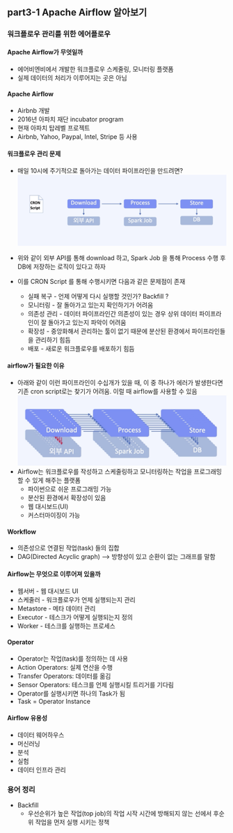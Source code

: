 ## part3-1 Apache Airflow 알아보기
### 워크플로우 관리를 위한 에어플로우
#### Apache Airflow가 무엇일까
- 에어비엔비에서 개발한 워크플로우 스케줄링, 모니터링 플랫폼
- 실제 데이터의 처리가 이루어지는 곳은 아님

#### Apache Airflow
- Airbnb 개발
- 2016년 아파치 재단 incubator program
- 현재 아파치 탑레벨 프로젝트
- Airbnb, Yahoo, Paypal, Intel, Stripe 등 사용

#### 워크플로우 관리 문제
- 매일 10시에 주기적으로 돌아가는 데이터 파이프라인을 만드려면? 
![img](https://github.com/koni114/TIL/blob/master/Data-Engineering/fastcampus/img/DE_14.png)

- 위와 같이 외부 API를 통해 download 하고, Spark Job 을 통해 Process 수행 후 DB에 저장하는 로직이 있다고 하자
- 이를 CRON Script 를 통해 수행시키면 다음과 같은 문제점이 존재
  - 실패 복구 - 언제 어떻게 다시 실행할 것인가? Backfill ? 
  - 모니터링 - 잘 돌아가고 있는지 확인하기가 어려움
  - 의존성 관리 - 데이터 파이프라인간 의존성이 있는 경우 상위 데이터 파이프라인이 잘 돌아가고 있는지 파악이 어려움
  - 확장성 - 중앙화해서 관리하는 툴이 없기 때문에 분산된 환경에서 파이프라인들을 관리하기 힘듬
  - 배포 - 새로운 워크플로우를 배포하기 힘듬

#### airflow가 필요한 이유
- 아래와 같이 이런 파이프라인이 수십개가 있을 때, 이 중 하나가 에러가 발생한다면 기존 cron script로는 찾기가 어려움. 이럴 때 airflow를 사용할 수 있음 
![img](https://github.com/koni114/TIL/blob/master/Data-Engineering/fastcampus/img/DE_15.png)
- Airflow는 워크플로우를 작성하고 스케줄링하고 모니터링하는 작업을 프로그래밍 할 수 있게 해주는 플랫폼
  - 파이썬으로 쉬운 프로그래밍 가능
  - 분산된 환경에서 확장성이 있음
  - 웹 대시보드(UI)
  - 커스터마이징이 가능 

#### Workflow
- 의존성으로 연결된 작업(task) 들의 집합
- DAG(Directed Acyclic graph) --> 방향성이 있고 순환이 없는 그래프를 말함

#### Airflow는 무엇으로 이루어져 있을까
- 웹서버 - 웹 대시보드 UI
- 스케줄러 - 워크플로우가 언제 실행되는지 관리
- Metastore - 메타 데이터 관리
- Executor - 테스크가 어떻게 실행되는지 정의
- Worker - 테스크를 실행하는 프로세스

#### Operator
- Operator는 작업(task)를 정의하는 데 사용
- Action Operators: 실제 연산을 수행
- Transfer Operators: 데이터를 옮김
- Sensor Operators: 테스크를 언제 실행시킬 트리거를 기다림
- Operator를 실행시키면 하나의 Task가 됨
- Task = Operator Instance

#### Airflow 유용성
- 데이터 웨어하우스
- 머신러닝
- 분석
- 실험
- 데이터 인프라 관리

### 용어 정리
- Backfill
  - 우선순위가 높은 작업(top job)의 작업 시작 시간에 방해되지 않는 선에서 후순위 작업을 먼저 실행 시키는 정책 
